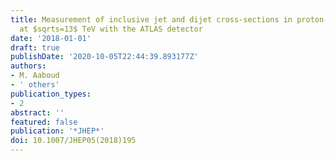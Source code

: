```yaml
---
title: Measurement of inclusive jet and dijet cross-sections in proton-proton collisions
  at $sqrts=13$ TeV with the ATLAS detector
date: '2018-01-01'
draft: true
publishDate: '2020-10-05T22:44:39.893177Z'
authors:
- M. Aaboud
- ' others'
publication_types:
- 2
abstract: ''
featured: false
publication: '*JHEP*'
doi: 10.1007/JHEP05(2018)195
---
```



